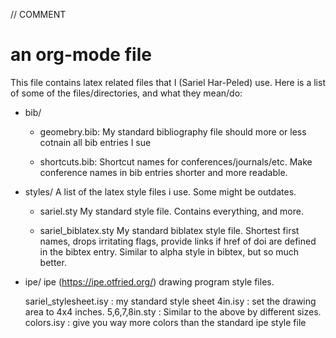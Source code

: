 // COMMENT
# an org-mode file

This file contains latex related files that I (Sariel Har-Peled)
use. Here is a list of some of the files/directories, and what they
mean/do:

- bib/

  - geomebry.bib:
    My standard bibliography file should more or less cotnain all bib
    entries I sue

  - shortcuts.bib:
    Shortcut names for conferences/journals/etc. Make conference names in
    bib entries shorter and more readable.

- styles/
  A list of the latex style files i use. Some might be outdates.

  - sariel.sty
    My standard style file. Contains everything, and more.

  - sariel_biblatex.sty
    My standard biblatex style file. Shortest first names, drops
    irritating flags, provide links if href of doi are defined in the
    bibtex entry. Similar to alpha style in bibtex, but so much
    better.

- ipe/
  ipe (https://ipe.otfried.org/) drawing program style files.

  sariel_stylesheet.isy : my standard style sheet
  4in.isy               : set the drawing area to 4x4 inches.
  5,6,7,8in.sty         : Similar to the above by different sizes.
  colors.isy            : give you way more colors than the standard
                          ipe style file
  
  
  
